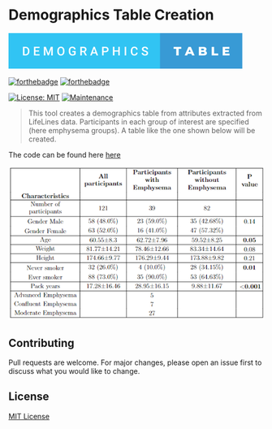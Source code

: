 # Demographics Table Creation
![Alt text](./demographics-table.svg)

[![forthebadge](https://forthebadge.com/images/badges/made-with-python.svg)](https://www.python.org/)
[![forthebadge](https://forthebadge.com/images/badges/uses-badges.svg)](https://forthebadge.com)

[![License: MIT](https://img.shields.io/badge/License-MIT-brightgreen.svg)](https://opensource.org/licenses/MIT)
[![Maintenance](https://img.shields.io/badge/Maintained%3F-no-red.svg)]( https://github.com/nsourlos/demographics_table_creation)


> This tool creates a demographics table from attributes extracted from LifeLines data. Participants in each group of interest are specified (here emphysema groups). A table like the one shown below will be created.

The code can be found here [here](/demographics_emphysema_statistics.ipynb)

 

<img src="./participant_characteristics.png">



## Contributing
Pull requests are welcome. For major changes, please open an issue first to discuss what you would like to change.

 
## License
[MIT License](LICENSE)
